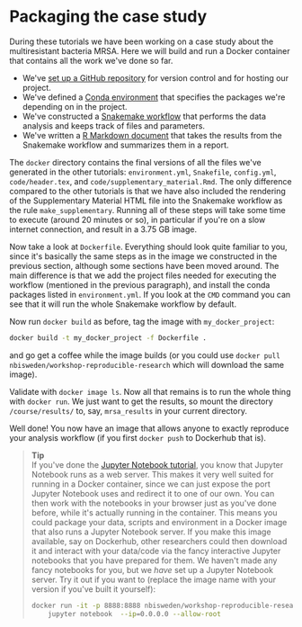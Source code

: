 # Packaging the case study

During these tutorials we have been working on a case study about the
multiresistant bacteria MRSA. Here we will build and run a Docker container
that contains all the work we've done so far.

* We've [set up a GitHub repository](git.md) for version control and for
  hosting our project.
* We've defined a [Conda environment](conda.md) that specifies the packages
  we're depending on in the project.
* We've constructed a [Snakemake workflow](snakemake.md) that performs the data
  analysis and keeps track of files and parameters.
* We've written a [R Markdown document](rmarkdown.md) that takes the results
  from the Snakemake workflow and summarizes them in a report.

The `docker` directory contains the final versions of all the files we've
generated in the other tutorials: `environment.yml`, `Snakefile`, `config.yml`,
`code/header.tex`, and `code/supplementary_material.Rmd`. The only difference
compared to the other tutorials is that we have also included the rendering of
the Supplementary Material HTML file into the Snakemake workflow as the rule
`make_supplementary`. Running all of these steps will take some time to execute
(around 20 minutes or so), in particular if you're on a slow internet
connection, and result in a 3.75 GB image.

Now take a look at `Dockerfile`. Everything should look quite familiar to you,
since it's basically the same steps as in the image we constructed in the
previous section, although some sections have been moved around. The main
difference is that we add the project files needed for executing the workflow
(mentioned in the previous paragraph), and install the conda packages listed in
`environment.yml`. If you look at the `CMD` command you can see that it will
run the whole Snakemake workflow by default.

Now run `docker build` as before, tag the image with `my_docker_project`:

````bash
docker build -t my_docker_project -f Dockerfile .
````

and go get a coffee while the image builds (or
you could use `docker pull nbisweden/workshop-reproducible-research` which
will download the same image).

Validate with `docker image ls`. Now all that remains is to run the whole thing
with `docker run`. We just want to get the results, so mount the directory
`/course/results/` to, say, `mrsa_results` in your current directory.

Well done! You now have an image that allows anyone to exactly reproduce your
analysis workflow (if you first `docker push` to Dockerhub that is).

> **Tip** <br>
> If you've done the [Jupyter Notebook tutorial](jupyter.md), you know that
> Jupyter Notebook runs as a web server. This makes it very well suited for
> running in a Docker container, since we can just expose the port Jupyter
> Notebook uses and redirect it to one of our own. You can then work with the
> notebooks in your browser just as you've done before, while it's actually
> running in the container. This means you could package your data, scripts
> and environment in a Docker image that also runs a Jupyter Notebook server.
> If you make this image available, say on Dockerhub, other researchers could
> then download it and interact with your data/code via the fancy interactive
> Jupyter notebooks that you have prepared for them. We haven't made any
> fancy notebooks for you, but we *have* set up a Jupyter Notebook server.
> Try it out if you want to (replace the image name with your version if
> you've built it yourself):
> 
> ```bash
> docker run -it -p 8888:8888 nbisweden/workshop-reproducible-research \
>     jupyter notebook  --ip=0.0.0.0 --allow-root
> ```
